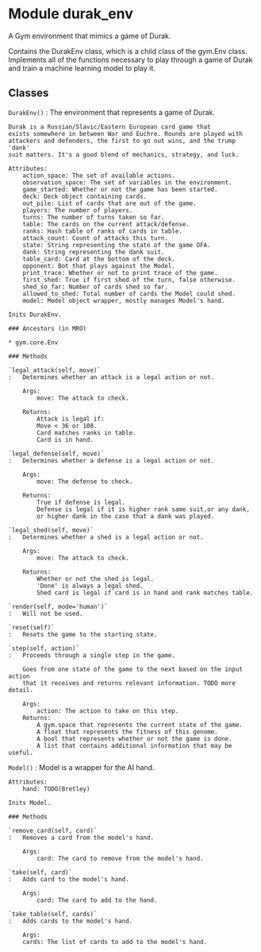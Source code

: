Module durak_env
================
A Gym environment that mimics a game of Durak.

Contains the DurakEnv class, which is a child class of the gym.Env class.
Implements all of the functions necessary to play through a game of Durak and
train a machine learning model to play it.

Classes
-------

`DurakEnv()`
:   The environment that represents a game of Durak.
    
    Durak is a Russian/Slavic/Eastern European card game that
    exists somewhere in between War and Euchre. Rounds are played with
    attackers and defenders, the first to go out wins, and the trump 'dank'
    suit matters. It's a good blend of mechanics, strategy, and luck.
    
    Attributes:
        action_space: The set of available actions.
        observation_space: The set of variables in the environment.
        game_started: Whether or not the game has been started.
        deck: Deck object containing cards.
        out_pile: List of cards that are out of the game.
        players: The number of players.
        turns: The number of turns taken so far.
        table: The cards on the current attack/defense.
        ranks: Hash table of ranks of cards in table.
        attack_count: Count of attacks this turn.
        state: String representing the state of the game DFA.
        dank: String representing the dank suit.
        table_card: Card at the bottom of the deck.
        opponent: Bot that plays against the Model.
        print_trace: Whether or not to print trace of the game.
        first_shed: True if first shed of the turn, false otherwise.
        shed_so_far: Number of cards shed so far.
        allowed_to_shed: Total number of cards the Model could shed.
        model: Model object wrapper, mostly manages Model's hand.
    
    Inits DurakEnv.

    ### Ancestors (in MRO)

    * gym.core.Env

    ### Methods

    `legal_attack(self, move)`
    :   Determines whether an attack is a legal action or not.
        
        Args:
            move: The attack to check.
        
        Returns:
            Attack is legal if:
            Move < 36 or 108.
            Card matches ranks in table.
            Card is in hand.

    `legal_defense(self, move)`
    :   Determines whether a defense is a legal action or not.
        
        Args:
            move: The defense to check.
        
        Returns:
            True if defense is legal.
            Defense is legal if it is higher rank same suit,or any dank,
            or higher dank in the case that a dank was played.

    `legal_shed(self, move)`
    :   Determines whether a shed is a legal action or not.
        
        Args:
            move: The attack to check.
        
        Returns:
            Whether or not the shed is legal.
            'Done' is always a legal shed.
            Shed card is legal if card is in hand and rank matches table.

    `render(self, mode='human')`
    :   Will not be used.

    `reset(self)`
    :   Resets the game to the starting state.

    `step(self, action)`
    :   Proceeds through a single step in the game.
        
        Goes from one state of the game to the next based on the input action
        that it receives and returns relevant information. TODO more detail.
        
        Args:
            action: The action to take on this step.
        Returns:
            A gym.space that represents the current state of the game.
            A float that represents the fitness of this genome.
            A bool that represents whether or not the game is done.
            A list that contains additional information that may be useful.

`Model()`
:   Model is a wrapper for the AI hand.
    
    Attributes:
        hand: TODO(Bretley)
    
    Inits Model.

    ### Methods

    `remove_card(self, card)`
    :   Removes a card from the model's hand.
        
        Args:
            card: The card to remove from the model's hand.

    `take(self, card)`
    :   Adds card to the model's hand.
        
        Args:
            card: The card to add to the hand.

    `take_table(self, cards)`
    :   Adds cards to the model's hand.
        
        Args:
        cards: The list of cards to add to the model's hand.